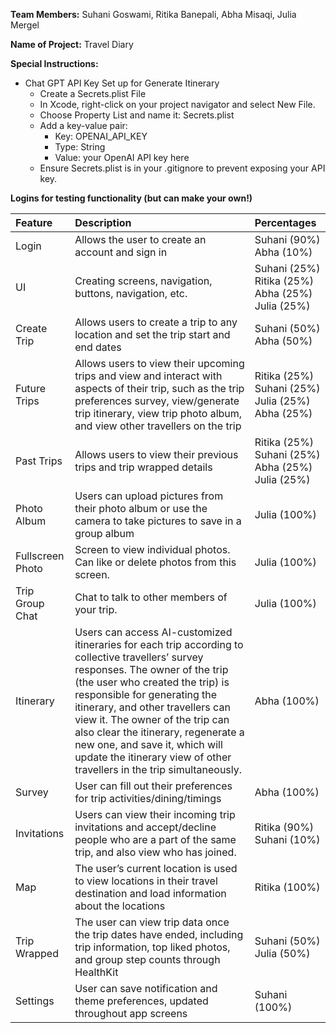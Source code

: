 **Team Members:** Suhani Goswami, Ritika Banepali, Abha Misaqi, Julia Mergel

**Name of Project:** Travel Diary

**Special Instructions:**
- Chat GPT API Key Set up for Generate Itinerary
  - Create a Secrets.plist File
  - In Xcode, right-click on your project navigator and select New File.
  - Choose Property List and name it: Secrets.plist
  - Add a key-value pair:
    - Key: OPENAI_API_KEY
    - Type: String
    - Value: your OpenAI API key here
  - Ensure Secrets.plist is in your .gitignore to prevent exposing your API key.
 
**Logins for testing functionality (but can make your own!)**

| Feature  | Description   | Percentages |
| :---  |  :---  | :--- |
| Login  | Allows the user to create an account and sign in  | Suhani (90%) Abha (10%) |
| UI  | Creating screens, navigation, buttons, navigation, etc. | Suhani (25%) Ritika (25%) <br/> Abha (25%) <br/> Julia (25%) |
| Create Trip | Allows users to create a trip to any location and set the trip start and end dates  | Suhani (50%) Abha (50%) |
| Future Trips| Allows users to view their upcoming trips and view and interact with aspects of their trip, such as the trip preferences survey, view/generate trip itinerary, view trip photo album, and view other travellers on the trip| Ritika (25%) Suhani (25%) <br/> Julia (25%) <br/> Abha (25%) |
| Past Trips | Allows users to view their previous trips and trip wrapped details | Ritika (25%) Suhani (25%) Abha (25%) <br/> Julia (25%) |
| Photo Album | Users can upload pictures from their photo album or use the camera to take pictures to save in a group album | Julia (100%) |
| Fullscreen Photo | Screen to view individual photos. Can like or delete photos from this screen. | Julia (100%) |
| Trip Group Chat | Chat to talk to other members of your trip. | Julia (100%) |
| Itinerary | Users can access AI-customized itineraries for each trip according to collective travellers’ survey responses. The owner of the trip (the user who created the trip) is responsible for generating the itinerary, and other travellers can view it. The owner of the trip can also clear the itinerary, regenerate a new one, and save it, which will update the itinerary view of other travellers in the trip simultaneously. | Abha (100%) |
| Survey | User can fill out their preferences for trip activities/dining/timings | Abha (100%) |
| Invitations | Users can view their incoming trip invitations and accept/decline people who are a part of the same trip, and also view who has joined. | Ritika (90%) Suhani (10%) |
| Map | The user’s current location is used to view locations in their travel destination and load information about the locations | Ritika (100%) |
| Trip Wrapped | The user can view trip data once the trip dates have ended, including trip information, top liked photos, and group step counts through HealthKit | Suhani (50%) Julia (50%) |
| Settings | User can save notification and theme preferences, updated throughout app screens | Suhani (100%) |
